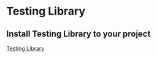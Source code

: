 # Testing Library

## Install Testing Library to your project

[Testing Library](https://testing-library.com/docs/cypress-testing-library/intro/)


